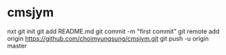 # cmsjym
nxt
git init
git add README.md
git commit -m "first commit"
git remote add origin https://github.com/choimyungsung/cmsjym.git
git push -u origin master
